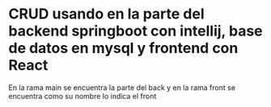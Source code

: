 # CRUD usando en la parte del backend springboot con intellij, base de datos en mysql y frontend con React
En la rama main se encuentra la parte del back y en la rama front se encuentra como su nombre lo indica el front
